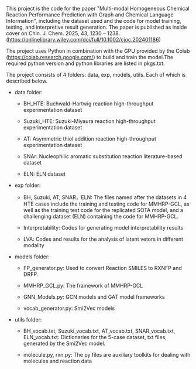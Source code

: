 This project is the code for the paper "Multi-modal Homogeneous Chemical Reaction Performance Prediction with Graph and Chemical Language Information", including the dataset used and the code for model training, testing, and interpretive result generation. The paper is published as inside cover on Chin. J. Chem. 2025, 43, 1230 – 1238. (https://onlinelibrary.wiley.com/doi/full/10.1002/cjoc.202401186)

The project uses Python in combination with the GPU provided by the Colab (https://colab.research.google.com/) to build and train the model.The required python version and python libraries are listed in pkgs.txt.

The project consists of 4 folders: data, exp, models, utils. Each of which is described below.

* data folder:

  * BH_HTE: Buchwald-Hartwig reaction high-throughput  experimentation dataset

  * Suzuki_HTE: Suzuki-Miyaura reaction high-throughput  experimentation dataset

  * AT: Asymmetric thiol addition reaction high-throughput  experimentation dataset

  * SNAr: Nucleophilic aromatic substitution reaction literature-based dataset

  * ELN: ELN dataset

* exp folder:

  * BH, Suzuki, AT, SNAR，ELN: The files named after the datasets in 4 HTE cases include the training and testing code for MMHRP-GCL, as well as the training test code for the replicated SOTA model, and a challenging dataset (ELN) containing the code for MMHRP-GCL.

  * Interpretability: Codes for generating model interpretability results
 
  * LVA: Codes and results for the analysis of latent vetors in different modality

* models folder:

  * FP_generator.py: Used to convert Reaction SMILES to RXNFP and DRFP.

  * MMHRP_GCL.py: The framework of MMHRP-GCL

  * GNN_Models.py: GCN models and GAT model frameworks

  * vocab_generator.py: Smi2Vec models


* utils folder: 

  * BH_vocab.txt, Suzuki_vocab.txt, AT_vocab.txt, SNAR_vocab.txt, ELN_vocab.txt: Dictionaries for the 5-case dataset, txt files, generated by the Smi2Vec model. 

  * molecule.py, rxn.py: The py files are auxiliary toolkits for dealing with molecules and reaction data


